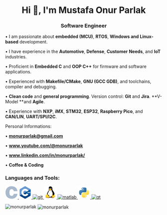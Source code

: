 <h1 align="center">Hi 👋, I'm Mustafa Onur Parlak </h1>
<h3 align="center">Software Engineer</h3>

• I am passionate about **embedded (MCU)**, **RTOS**, **Windows and Linux-based** development.

• I  have experience in the **Automotive**, **Defense**, **Customer** **Needs**, and **IoT** industries.

• Proficient in **Embedded C** and **OOP C++** for firmware and software applications.

• Experienced with **Makefile/CMake**, **GNU (GCC GDB)**, and toolchains, compiler and debugging.

• **Clean code** and **general programming**. Version control: **Git** and **Jira**. **V-Model **and **Agile**.

• Experience with **NXP**, **iMX**, **STM32**, **ESP32**, **Raspberry Pico**, and **CAN/LIN**, **UART/SPI/I2C**.

Personal Informations:

• **monurparlak@gmail.com**

• **www.youtube.com/@monurparlak**

• **www.linkedin.com/in/monurparlak/**

• **Coffee & Coding**

<h3 align="left">Languages and Tools:</h3>
<p align="left"> <a href="https://www.cprogramming.com/" target="_blank" rel="noreferrer"> <img src="https://raw.githubusercontent.com/devicons/devicon/master/icons/c/c-original.svg" alt="c" width="40" height="40"/> </a> <a href="https://www.w3schools.com/cpp/" target="_blank" rel="noreferrer"> <img src="https://raw.githubusercontent.com/devicons/devicon/master/icons/cplusplus/cplusplus-original.svg" alt="cplusplus" width="40" height="40"/> </a>  <a href="https://git-scm.com/" target="_blank" rel="noreferrer"> <img src="https://www.vectorlogo.zone/logos/git-scm/git-scm-icon.svg" alt="git" width="40" height="40"/> </a>  <a href="https://www.linux.org/" target="_blank" rel="noreferrer"> <img src="https://raw.githubusercontent.com/devicons/devicon/master/icons/linux/linux-original.svg" alt="linux" width="40" height="40"/> </a> <a href="https://www.mathworks.com/" target="_blank" rel="noreferrer"> <img src="https://upload.wikimedia.org/wikipedia/commons/2/21/Matlab_Logo.png" alt="matlab" width="40" height="40"/> </a> <a href="https://www.python.org" target="_blank" rel="noreferrer"> <img src="https://raw.githubusercontent.com/devicons/devicon/master/icons/python/python-original.svg" alt="python" width="40" height="40"/> </a> <a href="https://www.qt.io/" target="_blank" rel="noreferrer"> <img src="https://upload.wikimedia.org/wikipedia/commons/0/0b/Qt_logo_2016.svg" alt="qt" width="40" height="40"/> </a> </p>

<p><img align="left" src="https://github-readme-stats.vercel.app/api/top-langs?username=monurparlak&show_icons=true&locale=en&layout=compact" alt="monurparlak" /></p>

<p>&nbsp;<img align="center" src="https://github-readme-stats.vercel.app/api?username=monurparlak&show_icons=true&locale=en" alt="monurparlak" /></p>
